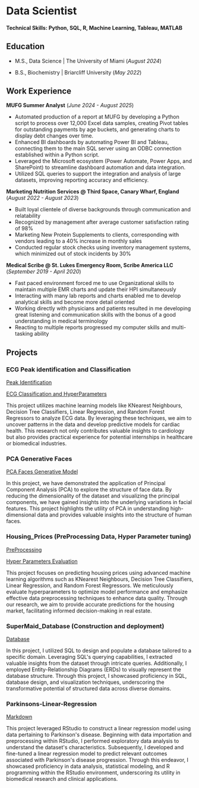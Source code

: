 # Data Scientist

#### Technical Skills: Python, SQL, R, Machine Learning, Tableau, MATLAB

## Education

- M.S., Data Science | The University of Miami (_August 2024_)

- B.S., Biochemistry | Briarcliff University (_May 2022_)

## Work Experience

**MUFG Summer Analyst** (_June 2024 - August 2025_)

- Automated production of a report at MUFG by developing a Python script to process over 12,000 Excel data samples, creating Pivot tables for outstanding payments by age buckets,
  and generating charts to display debt changes over time.
- Enhanced BI dashboards by automating Power BI and Tableau, connecting them to the main SQL server using an ODBC connection established within a Python script.
- Leveraged the Microsoft ecosystem (Power Automate, Power Apps, and SharePoint) to streamline dashboard automation and data integration.
- Utilized SQL queries to support the integration and analysis of large datasets, improving reporting accuracy and efficiency.
  
**Marketing Nutrition Services @ Third Space, Canary Wharf, England** (_August 2022 - August 2023_)

- Built loyal clientele of diverse backgrounds through communication and relatability
- Recognized by management after average customer satisfaction rating of 98%
- Marketing New Protein Supplements to clients, corresponding with vendors leading to a 40% increase in monthly sales
- Conducted regular stock checks using inventory management systems, which minimized out of stock incidents by 30%

**Medical Scribe @ St. Lukes Emergency Room, Scribe America LLC** (_September 2019 - April 2020_)

- Fast paced environment forced me to use Organizational skills to maintain multiple EMR charts and update their HPI simultaneously
- Interacting with many lab reports and charts enabled me to develop analytical skills and become more detail oriented
- Working directly with physicians and patients resulted in me developing great listening and communication skills with the bonus of a good understanding in medical terminology
- Reacting to multiple reports progressed my computer skills and multi-tasking ability


## Projects

### ECG Peak identification and Classification
[Peak Identification](https://github.com/YemiAkj10/ECG-Peak-detection/blob/main/ECG_Project%20P1_YAKJ.ipynb)

[ECG Classification and HyperParameters](https://github.com/YemiAkj10/ECG-Classification)

This project utilizes machine learning models like KNearest Neighbours, Decision Tree Classifiers, Linear Regression, and Random Forest Regressors to analyze ECG data. By leveraging these techniques, we aim to uncover patterns in the data and develop predictive models for cardiac health. This research not only contributes valuable insights to cardiology but also provides practical experience for potential internships in healthcare or biomedical industries.

### PCA Generative Faces
[PCA Faces Generative Model](https://github.com/YemiAkj10/PCA_Generative_Faces/blob/main/PCA_Faces_Generative_Model.ipynb)

In this project, we have demonstrated the application of Principal Component Analysis (PCA) to explore the structure of face data. By reducing the dimensionality of the dataset and visualizing the principal components, we have gained insights into the underlying variations in facial features. This project highlights the utility of PCA in understanding high-dimensional data and provides valuable insights into the structure of human faces.

### Housing_Prices (PreProcessing Data, Hyper Parameter tuning)
[PreProcessing](https://github.com/YemiAkj10/Project_Housing_Price/blob/main/PreProcessing_Housing_Price_Data.ipynb)

[Hyper Parameters Evaluation](https://github.com/YemiAkj10/Project_Housing_Price/blob/main/MachineLearningModels_Accuracy_Evaluation.ipynb)

This project focuses on predicting housing prices using advanced machine learning algorithms such as KNearest Neighbours, Decision Tree Classifiers, Linear Regression, and Random Forest Regressors. We meticulously evaluate hyperparameters to optimize model performance and emphasize effective data preprocessing techniques to enhance data quality. Through our research, we aim to provide accurate predictions for the housing market, facilitating informed decision-making in real estate.

### SuperMaid_Database (Construction and deployment)
[Database](https://github.com/YemiAkj10/SuperMaid_Database)

In this project, I utilized SQL to design and populate a database tailored to a specific domain. Leveraging SQL's querying capabilities, I extracted valuable insights from the dataset through intricate queries. Additionally, I employed Entity-Relationship Diagrams (ERDs) to visually represent the database structure. Through this project, I showcased proficiency in SQL, database design, and visualization techniques, underscoring the transformative potential of structured data across diverse domains.

### Parkinsons-Linear-Regression

[Markdown](https://github.com/YemiAkj10/Parkinsons-Linear-Regression/blob/main/docs/index.html)

This project leveraged RStudio to construct a linear regression model using data pertaining to Parkinson's disease. Beginning with data importation and preprocessing within RStudio, I performed exploratory data analysis to understand the dataset's characteristics. Subsequently, I developed and fine-tuned a linear regression model to predict relevant outcomes associated with Parkinson's disease progression. Through this endeavor, I showcased proficiency in data analysis, statistical modeling, and R programming within the RStudio environment, underscoring its utility in biomedical research and clinical applications.
